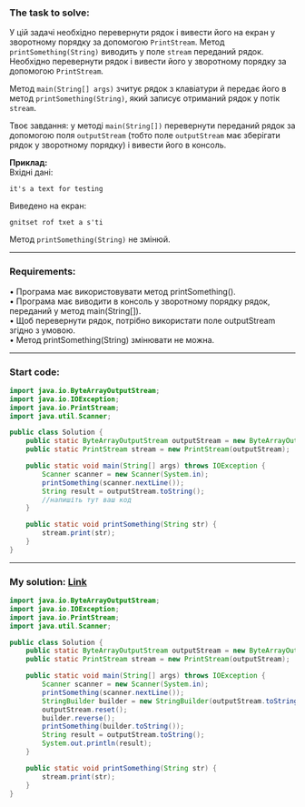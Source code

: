 ### **The task to solve:**  

У цій задачі необхідно перевернути рядок і вивести його на екран у зворотному порядку за допомогою `PrintStream`. Метод `printSomething(String)` виводить у поле `stream` переданий рядок. Необхідно перевернути рядок і вивести його у зворотному порядку за допомогою `PrintStream`.  

Метод `main(String[] args)` зчитує рядок з клавіатури й передає його в метод `printSomething(String)`, який записує отриманий рядок у потік `stream`.  

Твоє завдання: у методі `main(String[])` перевернути переданий рядок за допомогою поля `outputStream` (тобто поле `outputStream` має зберігати рядок у зворотному порядку) і вивести його в консоль.

**Приклад:**  
Вхідні дані:  

```
it's a text for testing
```

Виведено на екран:  

```
gnitset rof txet a s'ti
```

Метод `printSomething(String)` не змінюй.

---

### **Requirements:**  

• Програма має використовувати метод printSomething().  
• Програма має виводити в консоль у зворотному порядку рядок, переданий у метод main(String[]).  
• Щоб перевернути рядок, потрібно використати поле outputStream згідно з умовою.  
• Метод printSomething(String) змінювати не можна.

---

### **Start code:**  

```java
import java.io.ByteArrayOutputStream;
import java.io.IOException;
import java.io.PrintStream;
import java.util.Scanner;

public class Solution {
    public static ByteArrayOutputStream outputStream = new ByteArrayOutputStream();
    public static PrintStream stream = new PrintStream(outputStream);

    public static void main(String[] args) throws IOException {
        Scanner scanner = new Scanner(System.in);
        printSomething(scanner.nextLine());
        String result = outputStream.toString();
        //напишіть тут ваш код
    }

    public static void printSomething(String str) {
        stream.print(str);
    }
}
```

---

### **My solution: [Link](./src/Solution.java)**  

```java
import java.io.ByteArrayOutputStream;
import java.io.IOException;
import java.io.PrintStream;
import java.util.Scanner;

public class Solution {
    public static ByteArrayOutputStream outputStream = new ByteArrayOutputStream();
    public static PrintStream stream = new PrintStream(outputStream);

    public static void main(String[] args) throws IOException {
        Scanner scanner = new Scanner(System.in);
        printSomething(scanner.nextLine());
        StringBuilder builder = new StringBuilder(outputStream.toString());
        outputStream.reset();
        builder.reverse();
        printSomething(builder.toString());
        String result = outputStream.toString();
        System.out.println(result);
    }

    public static void printSomething(String str) {
        stream.print(str);
    }
}
```
